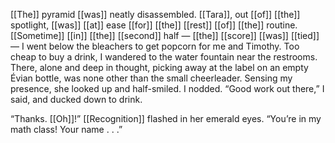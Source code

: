 [[The]] pyramid [[was]] neatly disassembled. [[Tara]], out [[of]] [[the]] spotlight, [[was]] [[at]] ease [[for]] [[the]] [[rest]] [[of]] [[the]] routine. [[Sometime]] [[in]] [[the]] [[second]] half — [[the]] [[score]] [[was]] [[tied]] — I went below the bleachers to get popcorn for me and Timothy. Too cheap to buy a drink, I wandered to the water fountain near the restrooms. There, alone and deep in thought, picking away at the label on an empty Évian bottle, was none other than the small cheerleader. Sensing my presence, she looked up and half-smiled. I nodded. “Good work out there,” I said, and ducked down to drink.

“Thanks. [[Oh]]!” [[Recognition]] flashed in her emerald eyes. “You’re in my math class! Your name . . .”
